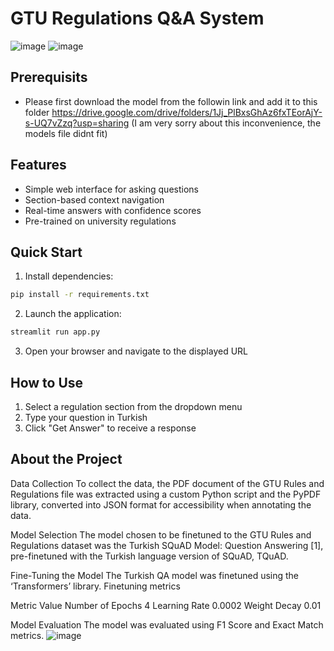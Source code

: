 # GTU Regulations Q&A System
![image](https://github.com/user-attachments/assets/c565992c-b121-4b63-b9bc-8cec1bf1a461)
![image](https://github.com/user-attachments/assets/7261e7a3-96cf-411c-81f9-92c093320397)



## Prerequisits
- Please first download the model from the followin link and add it to this folder
https://drive.google.com/drive/folders/1Jj_PlBxsGhAz6fxTEorAjY-s-UQ7vZzq?usp=sharing
(I am very sorry about this inconvenience, the models file didnt fit)

## Features
- Simple web interface for asking questions
- Section-based context navigation
- Real-time answers with confidence scores
- Pre-trained on university regulations

## Quick Start
1. Install dependencies:
```bash
pip install -r requirements.txt
```

2. Launch the application:
```bash
streamlit run app.py
```

3. Open your browser and navigate to the displayed URL

## How to Use
1. Select a regulation section from the dropdown menu
3. Type your question in Turkish
4. Click "Get Answer" to receive a response

## About the Project
Data Collection
To collect the data, the PDF document of the GTU Rules and Regulations file was extracted using a custom Python script and the PyPDF library, converted into JSON format for accessibility when annotating the data.

Model Selection
The model chosen to be finetuned to the GTU Rules and Regulations dataset was the Turkish SQuAD Model: Question Answering [1], pre-finetuned with the Turkish language version of SQuAD, TQuAD.

Fine-Tuning the Model
The Turkish QA model was finetuned using the ‘Transformers’ library. 
Finetuning metrics

Metric	Value
Number of Epochs	4
Learning Rate	0.0002
Weight Decay	0.01

Model Evaluation
The model was evaluated using F1 Score and Exact Match metrics.
![image](https://github.com/user-attachments/assets/c1450bc3-e2a5-4afa-8c35-f3bd974877da)


